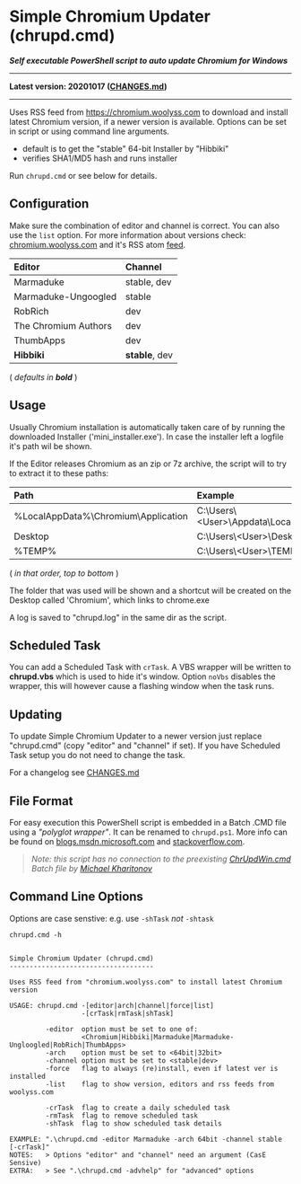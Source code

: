 # Simple Chromium Updater (chrupd.cmd)

_**Self executable PowerShell script to auto update Chromium for Windows**_

---

**Latest version: 20201017 ([CHANGES.md](CHANGES.md))**

---

Uses RSS feed from <https://chromium.woolyss.com> to download and install latest Chromium version, if a newer version is available. Options can be set in script or using command line arguments.

- default is to get the "stable" 64-bit Installer by "Hibbiki"
- verifies SHA1/MD5 hash and runs installer

Run `chrupd.cmd` or see below for details.

## Configuration

Make sure the combination of editor and channel is correct. You can also use  the `list` option. For more information about versions check: [chromium.woolyss.com](https://chromium.woolyss.com/?cut=1&ago=1) and it's RSS atom [feed](https://chromium.woolyss.com/feed/windows-64-bit).

| Editor               | Channel         |
|:---------------------|:----------------|
| Marmaduke            | stable, dev     |
| Marmaduke-Ungoogled  | stable          |
| RobRich              | dev             |
| The Chromium Authors | dev             |
| ThumbApps            | dev             |
| **Hibbiki**          | **stable**, dev |

( _defaults in **bold**_  )

## Usage

Usually Chromium installation is automatically taken care of by running the downloaded Installer ('mini_installer.exe'). In case the installer left a logfile it's path wil be shown.

If the Editor releases Chromium as an zip or 7z archive, the script will to try to extract it to these paths:

| Path                                   | Example                                   |
|:---------------------------------------|:------------------------------------------|
| %LocalAppData%\Chromium\Application    | C:\Users\\<User\>\Appdata\Local\Chromium  |
| Desktop                                | C:\Users\\<User\>\Desktop                 |
| %TEMP%                                 | C:\Users\\\<User\>\TEMP                   |

( _in that order, top to bottom_ )

The folder that was used will be shown and a shortcut will be created on the Desktop called 'Chromium', which links to chrome.exe

A log is saved to "chrupd.log" in the same dir as the script.

## Scheduled Task

You can add a Scheduled Task with ```crTask```. A VBS wrapper will be written to **chrupd.vbs** which is used to hide it's window. Option ```noVbs``` disables the wrapper, this will however cause a flashing window when the task runs.

## Updating

To update Simple Chromium Updater to a newer version just replace "chrupd.cmd" (copy "editor" and "channel" if set). If you have Scheduled Task setup you do not need to change the task.

For a changelog see [CHANGES.md](CHANGES.md)

## File Format

For easy execution this PowerShell script is embedded in a Batch .CMD file using a *"polyglot wrapper"*. It can be renamed to `chrupd.ps1`. More info can be found on [blogs.msdn.microsoft.com](https://blogs.msdn.microsoft.com/jaybaz_ms/2007/04/26/powershell-polyglot) and [stackoverflow.com](https://stackoverflow.com/questions/29645).

> *Note: this script has no connection to the preexisting [ChrUpdWin.cmd](https://gist.github.com/mikhaelkh/>12dec36d4a1c4136628b#file-chrupdwin-cmd) Batch file by [Michael Kharitonov](https://github.com/mikhaelkh)*

## Command Line Options

Options are case senstive: e.g. use `-shTask` _not_ `-shtask`

`chrupd.cmd -h`

```text

Simple Chromium Updater (chrupd.cmd)
------------------------------------

Uses RSS feed from "chromium.woolyss.com" to install latest Chromium version

USAGE: chrupd.cmd -[editor|arch|channel|force|list]
                  -[crTask|rmTask|shTask]

         -editor  option must be set to one of:
                  <Chromium|Hibbiki|Marmaduke|Marmaduke-Ungloogled|RobRich|ThumbApps>
         -arch    option must be set to <64bit|32bit>
         -channel option must be set to <stable|dev>
         -force   flag to always (re)install, even if latest ver is installed
         -list    flag to show version, editors and rss feeds from woolyss.com

         -crTask  flag to create a daily scheduled task
         -rmTask  flag to remove scheduled task
         -shTask  flag to show scheduled task details

EXAMPLE: ".\chrupd.cmd -editor Marmaduke -arch 64bit -channel stable [-crTask]"
NOTES:   > Options "editor" and "channel" need an argument (CasE Sensive)
EXTRA:   > See ".\chrupd.cmd -advhelp" for "advanced" options
```
